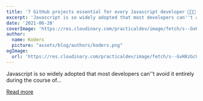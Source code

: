 ```yaml
---
title: '7 GitHub projects essential for every Javascript developer 👨🏽‍💻 🚀'
excerpt: 'Javascript is so widely adopted that most developers can''t avoid it entirely during the course of...'
date: '2021-06-28'
coverImage: 'https://res.cloudinary.com/practicaldev/image/fetch/s--GvH8zGcU--/c_imagga_scale,f_auto,fl_progressive,h_420,q_auto,w_1000/https://dev-to-uploads.s3.amazonaws.com/uploads/articles/81wt9vzozray211w2mlx.png'
author:
  name: Koders
  picture: "assets/blog/authors/koders.png"
ogImage:
  url: 'https://res.cloudinary.com/practicaldev/image/fetch/s--GvH8zGcU--/c_imagga_scale,f_auto,fl_progressive,h_420,q_auto,w_1000/https://dev-to-uploads.s3.amazonaws.com/uploads/articles/81wt9vzozray211w2mlx.png'
---
```


Javascript is so widely adopted that most developers can''t avoid it entirely during the course of...

[Read more](https://dev.to/ankit01oss/7-github-projects-essential-for-every-javascript-developer-258i)
